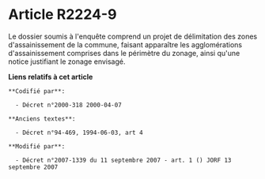 # Article R2224-9

Le dossier soumis à l'enquête comprend un projet de délimitation des zones d'assainissement de la commune, faisant apparaître
les agglomérations d'assainissement comprises dans le périmètre du zonage, ainsi qu'une notice justifiant le zonage envisagé.

**Liens relatifs à cet article**

	**Codifié par**:

	  - Décret n°2000-318 2000-04-07

	**Anciens textes**:

	  - Décret n°94-469, 1994-06-03, art 4

	**Modifié par**:

	  - Décret n°2007-1339 du 11 septembre 2007 - art. 1 () JORF 13 septembre 2007
